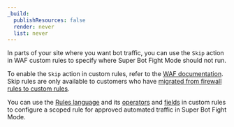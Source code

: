 ```yaml
---
_build:
  publishResources: false
  render: never
  list: never
---
```


In parts of your site where you want bot traffic, you can use the `Skip` action in WAF custom rules to specify where Super Bot Fight Mode should not run.

To enable the `Skip` action in custom rules, refer to the [WAF documentation](/waf/custom-rules/skip/). Skip rules are only available to customers who have [migrated from firewall rules to custom rules](/waf/reference/migration-guides/firewall-rules-to-custom-rules/).

You can use the [Rules language](/ruleset-engine/rules-language/) and its [operators](/ruleset-engine/rules-language/operators/) and [fields](/ruleset-engine/rules-language/fields/) in custom rules to configure a scoped rule for approved automated traffic in Super Bot Fight Mode.
